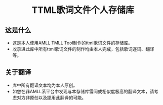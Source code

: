 <h1 align="center">TTML歌词文件个人存储库</h1>

## 这是什么
- 这是本人使用AMLL TMLL Tool制作的ttml歌词文件的存储库。
- 收录进此库中所有ttml歌词文件的制作均由本人完成，包括歌词逐词、翻译等。

## 关于翻译
- 库中所有翻译文本均为本人原创。
- 如您在非AMLL系平台中发现与本存储库雷同或相似度极高的翻译文本，请考虑对方非原创以及挪用此翻译的可能。
